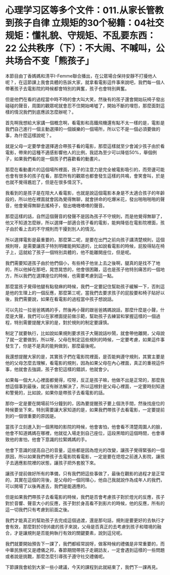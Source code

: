 # 心理学习区等多个文件：011.从家长管教到孩子自律 立规矩的30个秘籍：04社交规矩：懂礼貌、守规矩、不乱要东西：22 公共秩序（下）：不大闹、不喊叫，公共场合不变「熊孩子」

本節目由丁香媽媽和清平I-Femme聯合播出，在公眾場合保持安靜不打擾他人呢？，在這節課上我會具體的告訴大家，就拿看電影這件事來說吧，我們每一個人帶著孩子去電影院的時候都會特別的興奮，孩子也會特別興奮。

但是他們在看的過程當中時不時的會大叫大笑，然後有的孩子還會開始玩椅子發出碰碰的聲音，周圍的觀眾呢就會忍不住開始唏噓了，開始不斷的埋怨，那麼面對這樣的情況我們到底應該怎麼辦呢？。

首先啊我想給大家講一個概念啊，看電影和高鐵飛機還有點不太一樣的是，電影是我們自己進行一個主動選擇的一個娛樂的一個場所，所以它不是一個必須要做的事，為什麼這樣說呢？。

就是父母一定要學會選擇適合帶孩子看的電影，那麼這樣就至少會減少孩子由於看電影，帶來的這種不適感影響他人的比例，我認為至少可以降低50%，舉個例子，如果我們看的是一個孩子們喜歡看的動畫片。

那麼在看動畫片的這個場所裡面，孩子的注意力是完全被電影吸引的，而旁邊可能也會有很多的孩子在看，那麼所有的觀眾也都會發生這樣的共鳴，會笑會叫，於是也就不覺得尷尬了，但是在很多情況下。

我看到的是孩子是在陪大人看電影，也就是說這個電影本身是不太適合孩子的年齡段的，所以他在裡面就會因為覺得無聊，就會拼命的吃爆米花，發出啪啪啪啪的聲音，他會覺得無聊去搖椅子，發出嘰嘰喳喳的聲音。

那麼這樣的話，自然這個聲音的發聲不是因為孩子不守規則，而是他覺得無聊了，他又不知道怎麼辦，所以選擇一部適合孩子看的電影，能夠降低在電影院裡面，孩子由於看上去的不守規則而干擾到別人的情況。

所以選擇電影是最重要的，那麼第二呢，是要在出門之前向孩子講清楚規則，這個規則呀，是需要讓孩子特別明確能夠知道的，比如說看電影的時候，屁股得貼在椅子上，這就給了孩子一個特別具體的，他不能離開座位，但是呢。

我們需要知道孩子由於他們個小，有些椅子他坐上去之後啊，腿真的是找不了地的，所以他掉在那吧，晃悠晃悠的，他會很困難，這也是孩子他特別痛苦的一個地方，所以我們在選擇座位的時候，也需要考慮到這一點。

那麼當孩子覺得他腿有點發麻的時候，我們一定要記住幫助孩子緩解一下，否則這是他的生理上的一個反應，那麼第三呢，當我們去要求孩子的屁股要和椅子貼好以後，我們需要說，如果在看電影的過程當中孩子想說話。

可以先拉一拉爸爸媽媽的手，然後再小聲的跟爸爸媽媽說話，那麼什麼是小聲，什麼是大聲，我們可以在家裡面提前做示範，幫助孩子去練習和掌握這樣的一個過程，特別需要提醒大家的是，對於規則的制定要謹慎。

制定了就要執行，比如說如果規則要求孩子大聲說話吵鬧，就會帶他離開，父母說了就一定要做到，所以呀，父母在制定這些規則的時候，一定要考慮，如果這件事發生了，你是不是真的能夠做到，那麼最後呢。

我還想提醒大家的是，其實孩子們在電影院裡面，是否能夠遵守規則，其實主要是他的父母怎麼去理解，看電影的規則，因為如果父母在內心裡面，真正的重視這件事，他就會去強調，孩子會犯這樣的錯誤，他就會少。

如果每一個大人心裡面都覺得，哎呀，反正是孩子嘛，他做不出是正常的，那麼我想這個事到最後，就沒有辦法解決了，所以這根針是父母心裡面，一定要時刻知道和警覺的，比如說，如果你是帶孩子去看電影的話。

那你一定是要在開場前15分鐘到的，因為要提醒孩子要上個洗手間，然後找座位的時候要坐下來，特別需要讓大家知道的是，如果我們帶孩子去看電影，一定要提前到的一個很重要的原因是。

當孩子立刻進入到一個黑暗的影院的時候，他會害怕，他會看不清楚周圍人的臉，他會不知道媽媽在哪裡，他就從入場走到自己座位，這段黑暗的這個時間，也會導致他的害怕，他會下意識的拉緊媽媽的手。

他會下意識的提高自己的音量，這些都是因為燈光的改變，讓孩子覺得緊張的一個原因，所以如果我們帶孩子去電影院看電影，一定是要在熄燈之前進入影院，讓孩子去適應影院裡的狀態，讓孩子把外套脫下來。

讓孩子提前做好所有的準備，只有我們把這些事做了，最後在觀影的過程才是正常的，其實在這個的背後，是父母的一個同理心，他自己我就說作為成年人的我們，可以開場了以後再進去，我們是能適應的。

但是如果我們帶孩子去看電影的時候，我們是否會考慮孩子對於燈光的反應，孩子對於音響、聲音大小的反應，孩子對於身高看不到影片的時候，他的反應，所有的這一切我們只有考慮到前面之後。

我們才能真正的幫助孩子去完成這個過渡，還是那句話，規則是要更好的去執行才會有效，那麼對於0到6歲的孩子來說，父母是否真正的去考慮到孩子和環境的融合，才是讓規則是否能夠執行有效的關鍵要素，說到這兒呢。

我們就要開始預告下一課了，我們都經常說呀，做客時候的禮儀是非常重要的，而中華民族呢又是禮儀之邦，春節期間帶孩子走親訪友，一定會遇到這樣的一些問題或者說是挑戰，那麼怎麼引導孩子遵守社交禮儀呢。

下節課我會給到大家一些小建議，今天的課程到此就結束了，我們下一課再見。